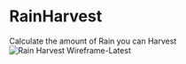 # RainHarvest
Calculate the amount of Rain you can Harvest
![Rain Harvest Wireframe-Latest](https://user-images.githubusercontent.com/79752362/165796499-7bdf43b9-89bb-404d-899c-1f4c10ec6f7a.png)
